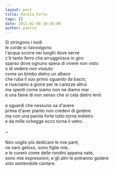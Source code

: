 ```yaml
---
layout: post
title: Parola Forte
tags: []
date: 2011-02-08 10:26:00
author: pietro
---
```

Si stringono i nodi<br/>le corde si riavvolgono<br/>l'acqua scorre nei luoghi dove serve<br/>c'è tanto ferro che arrugginisce in giro<br/>sparso dove ognuno spera di vivere non visto<br/>o di vedere non vissuto<br/>come un bimbo dietro un albero<br/>che ruba il suo primo sguardo da bacio,<br/>e riusciamo a gioire per le carezze altrui<br/>ma spenti come siamo non ne diamo mai<br/>è una fame di non senso che si cela dietro lenti<br/><br/>e sguardi che nessuno sa d'avere<br/>prima d'aver pianto non credevi di godere<br/>ma con una parola forte tutto torna indietro<br/>e da mille schegge ecco torna il vetro.<br/><br/>~<br/><br/>Non voglio più dedicare le mie parti, <br/>ne sarò geloso, sono figlie mie, <br/>e le curerò come delle rondini appena nate, <br/>sono mie espressioni, e gli altri le potranno godere <br/>solo sentendole cantare.
